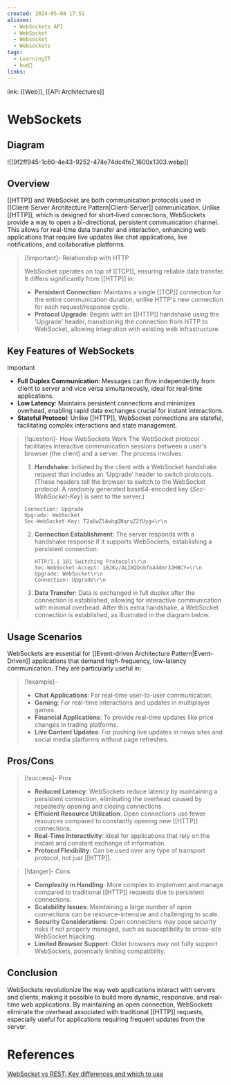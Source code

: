 ```yaml
---
created: 2024-05-08 17:51
aliases:
  - WebSockets API
  - WebSocket
  - Websocket
  - Websockets
tags:
  - LearningIT
  - bud🌿
links:
---
```


link: [[Web]], [[API Architectures]]

# WebSockets

## Diagram

![[9f2ff945-1c60-4e43-9252-474e74dc4fe7_1600x1303.webp]]

## Overview

[[HTTP]] and WebSocket are both communication protocols used in [[Client-Server Architecture Pattern|Client-Server]] communication. Unlike [[HTTP]], which is designed for short-lived connections, WebSockets provide a way to open a bi-directional, persistent communication channel. This allows for real-time data transfer and interaction, enhancing web applications that require live updates like chat applications, live notifications, and collaborative platforms.

> [!important]- Relationship with HTTP 
> 
> WebSocket operates on top of [[TCP]], ensuring reliable data transfer. It differs significantly from [[HTTP]] in:
> - **Persistent Connection**: Maintains a single [[TCP]] connection for the entire communication duration, unlike HTTP's new connection for each request/response cycle.
> - **Protocol Upgrade**: Begins with an [[HTTP]] handshake using the 'Upgrade' header, transitioning the connection from HTTP to WebSocket, allowing integration with existing web infrastructure.

## Key Features of WebSockets

> [!important]
> - **Full Duplex Communication**: Messages can flow independently from client to server and vice versa simultaneously, ideal for real-time applications.
> - **Low Latency**: Maintains persistent connections and minimizes overhead, enabling rapid data exchanges crucial for instant interactions.
> - **Stateful Protocol**: Unlike [[HTTP]], WebSocket connections are stateful, facilitating complex interactions and state management.


> [!question]- How WebSockets Work
> The WebSocket protocol facilitates interactive communication sessions between a user's browser (the client) and a server. The process involves:
> 1. **Handshake**: Initiated by the client with a WebSocket handshake request that includes an 'Upgrade' header to switch protocols. (These headers tell the browser to switch to the WebSocket protocol. A randomly generated base64-encoded key (_Sec-WebSocket-Key_) is sent to the server.)
>	``` http
>	Connection: Upgrade 
>	Upgrade: WebSocket
>	Sec-WebSocket-Key: T2a6wZlAwhgQNqruZ2YUyg=\r\n
>	```
> 2. **Connection Establishment**: The server responds with a handshake response if it supports WebSockets, establishing a persistent connection.
>	  ``` http
>	  HTTP/1.1 101 Switching Protocols\r\n
>	  Sec-WebSocket-Accept: iBJKv/ALIW2DobfoA4dmr3JHBCY=\r\n
>	  Upgrade: WebSocket\r\n
>	  Connection: Upgrade\r\n
>	  ```
> 3. **Data Transfer**: Data is exchanged in full duplex after the connection is established, allowing for interactive communication with minimal overhead.
> After this extra handshake, a WebSocket connection is established, as illustrated in the diagram below.
> 
>  

## Usage Scenarios

WebSockets are essential for [[Event-driven Architecture Pattern|Event-Driven]] applications that demand high-frequency, low-latency communication. They are particularly useful in:

> [!example]-
> - **Chat Applications**: For real-time user-to-user communication.
> - **Gaming**: For real-time interactions and updates in multiplayer games.
> - **Financial Applications**: To provide real-time updates like price changes in trading platforms.
> - **Live Content Updates**: For pushing live updates in news sites and social media platforms without page refreshes.

## Pros/Cons

> [!success]- Pros
> - **Reduced Latency**: WebSockets reduce latency by maintaining a persistent connection, eliminating the overhead caused by repeatedly opening and closing connections.
> - **Efficient Resource Utilization**: Open connections use fewer resources compared to constantly opening new [[HTTP]] connections.
> - **Real-Time Interactivity**: Ideal for applications that rely on the instant and constant exchange of information.
> - **Protocol Flexibility**: Can be used over any type of transport protocol, not just [[HTTP]].


> [!danger]- Cons
> - **Complexity in Handling**: More complex to implement and manage compared to traditional [[HTTP]] requests due to persistent connections.
> - **Scalability Issues**: Maintaining a large number of open connections can be resource-intensive and challenging to scale.
> - **Security Considerations**: Open connections may pose security risks if not properly managed, such as susceptibility to cross-site WebSocket hijacking.
> - **Limited Browser Support**: Older browsers may not fully support WebSockets, potentially limiting compatibility.

## Conclusion

WebSockets revolutionize the way web applications interact with servers and clients, making it possible to build more dynamic, responsive, and real-time web applications. By maintaining an open connection, WebSockets eliminate the overhead associated with traditional [[HTTP]] requests, especially useful for applications requiring frequent updates from the server.


# References

[WebSocket vs REST: Key differences and which to use](https://ably.com/topic/websocket-vs-rest)

